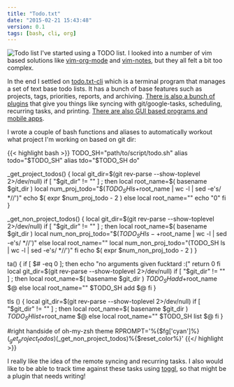 ```yaml
---
title: "Todo.txt"
date: "2015-02-21 15:43:48"
version: 0.1
tags: [bash, cli, org]
---
```


![Todo list](/images/todo.png)
I've started using a TODO list. I looked into a number of vim based solutions
like [vim-org-mode][vim-org-mode] and [vim-notes][vim-notes], but they all felt
a bit too complex.

In the end I settled on [todo.txt-cli][todo.txt-cli] which is a terminal program
that manages a set of text base todo lists. It has a bunch of base features such
as projects, tags, priorities, reports, and archiving. [There is also a bunch of
plugins][plugins] that give you things like syncing with git/google-tasks,
scheduling, recurring tasks, and printing. [There are also GUI based programs
and mobile apps][todo.txt].

I wrote a couple of bash functions and aliases to automatically workout what
project I'm working on based on git dir:

{{< highlight bash >}}
TODO_SH="path/to/script/todo.sh"
alias todo="$TODO_SH"
alias tdo="$TODO_SH do"

_get_project_todos() {
    local git_dir=$(git rev-parse --show-toplevel 2>/dev/null)
    if [ "$git_dir" != "" ] ; then
        local root_name=$( basename $git_dir )
        local num_proj_todo="$($TODO_SH ls +$root_name | wc -l | sed -e's/ *//')"
        echo $( expr $num_proj_todo - 2 )
    else
        local root_name=""
        echo "0"
    fi
}

_get_non_project_todos() {
    local git_dir=$(git rev-parse --show-toplevel 2>/dev/null)
    if [ "$git_dir" != "" ] ; then
        local root_name=$( basename $git_dir )
        local num_non_proj_todo="$($TODO_SH ls -+$root_name | wc -l | sed -e's/ *//')"
    else
        local root_name=""
        local num_non_proj_todo="$($TODO_SH ls | wc -l | sed -e's/ *//')"
    fi
    echo $( expr $num_non_proj_todo - 2 )
}

ta() {
    if [ $# -eq 0 ]; then
        echo "no arguments given fucktard :("
        return 0
    fi
    local git_dir=$(git rev-parse --show-toplevel 2>/dev/null)
    if [ "$git_dir" != "" ] ; then
       local root_name=$( basename $git_dir )
       $TODO_SH add +$root_name $@
    else
       local root_name=""
       $TODO_SH add $@
    fi
}

tls () {
    local git_dir=$(git rev-parse --show-toplevel 2>/dev/null)
    if [ "$git_dir" != "" ] ; then
       local root_name=$( basename $git_dir )
       $TODO_SH list +$root_name $@
    else
       local root_name=""
       $TODO_SH list $@
    fi
}

#right handside of oh-my-zsh theme
RPROMPT='%{$fg['cyan']%}$(_get_project_todos)%{$reset_color%}|%{$fg['blue']%}$(_get_non_project_todos)%{$reset_color%}'
{{</ highlight >}}

I really like the idea of the remote syncing and recurring tasks. I also would
like to be able to track time against these tasks using [toggl][toggl], so
that might be a plugin that needs writing!

[vim-org-mode]: https://github.com/jceb/vim-orgmode
[vim-notes]: https://github.com/xolox/vim-notes
[todo.txt-cli]: https://github.com/ginatrapani/todo.txt-cli
[todo.txt]: http://todotxt.com/
[plugins]: https://github.com/ginatrapani/todo.txt-cli/wiki/Todo.sh-Add-on-Directory
[toggl]: https://www.toggl.com
